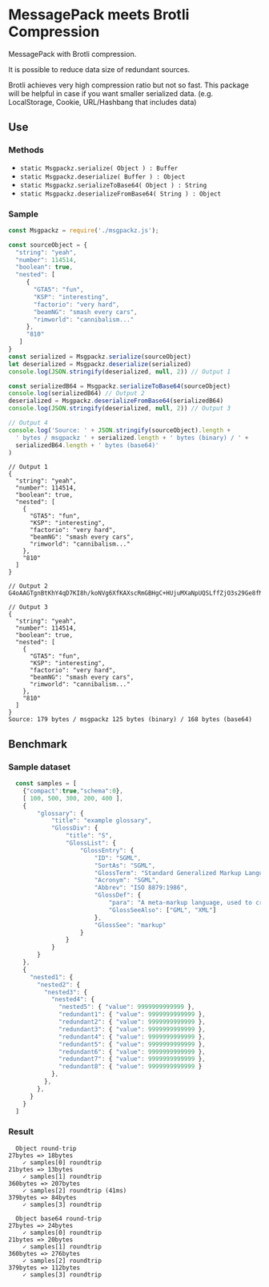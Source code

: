 MessagePack meets Brotli Compression
====================================

MessagePack with Brotli compression.

It is possible to reduce data size of redundant sources.

Brotli achieves very high compression ratio but not so fast. This package will be helpful in case if you want smaller serialized data. (e.g. LocalStorage, Cookie, URL/Hashbang that includes data)

## Use

### Methods
- `static Msgpackz.serialize( Object ) : Buffer`
- `static Msgpackz.deserialize( Buffer ) : Object`
- `static Msgpackz.serializeToBase64( Object ) : String`
- `static Msgpackz.deserializeFromBase64( String ) : Object`

### Sample

```js
const Msgpackz = require('./msgpackz.js');

const sourceObject = {
  "string": "yeah",
  "number": 114514,
  "boolean": true,
  "nested": [
     {
       "GTA5": "fun",
       "KSP": "interesting",
       "factorio": "very hard",
       "beamNG": "smash every cars",
       "rimworld": "cannibalism..."
     },
     "810"
   ]
}
const serialized = Msgpackz.serialize(sourceObject)
let deserialized = Msgpackz.deserialize(serialized)
console.log(JSON.stringify(deserialized, null, 2)) // Output 1

const serializedB64 = Msgpackz.serializeToBase64(sourceObject)
console.log(serializedB64) // Output 2
deserialized = Msgpackz.deserializeFromBase64(serializedB64)
console.log(JSON.stringify(deserialized, null, 2)) // Output 3

// Output 4
console.log('Source: ' + JSON.stringify(sourceObject).length +
  ' bytes / msgpackz ' + serialized.length + ' bytes (binary) / ' +
  serializedB64.length + ' bytes (base64)'
)
```

```
// Output 1
{
  "string": "yeah",
  "number": 114514,
  "boolean": true,
  "nested": [
    {
      "GTA5": "fun",
      "KSP": "interesting",
      "factorio": "very hard",
      "beamNG": "smash every cars",
      "rimworld": "cannibalism..."
    },
    "810"
  ]
}

// Output 2
G4oAAGTgnBtKhY4qD7KI8h/koNVg6XfKAXscRmGBHgC+HUjuMXaNpUQSLffZjO3s29Ge8fMPgC/z4JRl5tvFb1/4bed769WWW7DkJuiLjWTpF1kec3NcnoYYju+949u5yj3b3G6jF4R29NjEufR+d+2iiB07i9scQjYMigA=

// Output 3
{
  "string": "yeah",
  "number": 114514,
  "boolean": true,
  "nested": [
    {
      "GTA5": "fun",
      "KSP": "interesting",
      "factorio": "very hard",
      "beamNG": "smash every cars",
      "rimworld": "cannibalism..."
    },
    "810"
  ]
}
Source: 179 bytes / msgpackz 125 bytes (binary) / 168 bytes (base64)
```

## Benchmark

### Sample dataset

```js
  const samples = [
    {"compact":true,"schema":0},
    [ 100, 500, 300, 200, 400 ],
    {
        "glossary": {
            "title": "example glossary",
    		"GlossDiv": {
                "title": "S",
    			"GlossList": {
                    "GlossEntry": {
                        "ID": "SGML",
    					"SortAs": "SGML",
    					"GlossTerm": "Standard Generalized Markup Language",
    					"Acronym": "SGML",
    					"Abbrev": "ISO 8879:1986",
    					"GlossDef": {
                            "para": "A meta-markup language, used to create markup languages such as DocBook.",
    						"GlossSeeAlso": ["GML", "XML"]
                        },
    					"GlossSee": "markup"
                    }
                }
            }
        }
    },
    {
      "nested1": {
        "nested2": {
          "nested3": {
            "nested4": {
              "nested5": { "value": 9999999999999 },
              "redundant1": { "value": 9999999999999 },
              "redundant2": { "value": 9999999999999 },
              "redundant3": { "value": 9999999999999 },
              "redundant4": { "value": 9999999999999 },
              "redundant5": { "value": 9999999999999 },
              "redundant6": { "value": 9999999999999 },
              "redundant7": { "value": 9999999999999 },
              "redundant8": { "value": 9999999999999 }
            },
          },
        },
      }
    }
  ]
```

### Result

```
  Object round-trip
27bytes => 18bytes
    ✓ samples[0] roundtrip
21bytes => 13bytes
    ✓ samples[1] roundtrip
360bytes => 207bytes
    ✓ samples[2] roundtrip (41ms)
379bytes => 84bytes
    ✓ samples[3] roundtrip

  Object base64 round-trip
27bytes => 24bytes
    ✓ samples[0] roundtrip
21bytes => 20bytes
    ✓ samples[1] roundtrip
360bytes => 276bytes
    ✓ samples[2] roundtrip
379bytes => 112bytes
    ✓ samples[3] roundtrip
```
